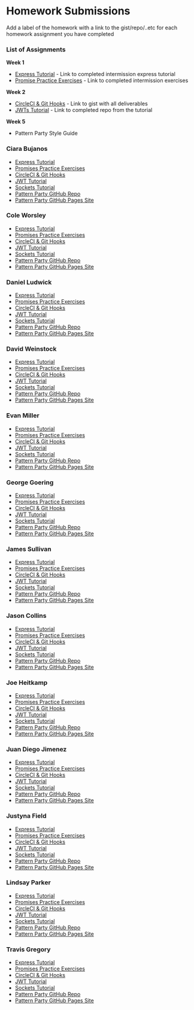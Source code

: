 # Homework Submissions

Add a label of the homework with a link to the gist/repo/..etc for each homework assignment you have completed

### List of Assignments

**Week 1**

* [Express Tutorial](https://medium.com/@jaeger.rob/introduction-to-nodes-express-js-db5617047150) - Link to completed intermission express tutorial
* [Promise Practice Exercises](https://gist.github.com/robbiejaeger/dc8f55c1f9462741090862f736b82cab) - Link to completed intermission exercises

**Week 2**

* [CircleCI & Git Hooks](https://gist.github.com/brittanystoroz/16b1a223d70dc6b73e8313cb7c9666c5) - Link to gist with all deliverables
* [JWTs Tutorial](http://frontend.turing.io/lessons/security-with-jwts.html) - Link to completed repo from the tutorial

**Week 5**

* Pattern Party Style Guide


### Ciara Bujanos

* [Express Tutorial]()
* [Promises Practice Exercises]()
* [CircleCI & Git Hooks]()
* [JWT Tutorial]()
* [Sockets Tutorial]()
* [Pattern Party GitHub Repo]()
* [Pattern Party GitHub Pages Site]()

### Cole Worsley

* [Express Tutorial]()
* [Promises Practice Exercises]()
* [CircleCI & Git Hooks]()
* [JWT Tutorial]()
* [Sockets Tutorial]()
* [Pattern Party GitHub Repo]()
* [Pattern Party GitHub Pages Site]()

### Daniel Ludwick

* [Express Tutorial]()
* [Promises Practice Exercises]()
* [CircleCI & Git Hooks]()
* [JWT Tutorial]()
* [Sockets Tutorial]()
* [Pattern Party GitHub Repo]()
* [Pattern Party GitHub Pages Site]()

### David Weinstock

* [Express Tutorial](https://github.com/dstock48/express-intro-tutorial)
* [Promises Practice Exercises](https://repl.it/KFgV/)
* [CircleCI & Git Hooks]()
* [JWT Tutorial]()
* [Sockets Tutorial]()
* [Pattern Party GitHub Repo]()
* [Pattern Party GitHub Pages Site]()

### Evan Miller

* [Express Tutorial](https://github.com/EvanSays/express_tutorial_prework)
* [Promises Practice Exercises](https://repl.it/KH2F/4)
* [CircleCI & Git Hooks]()
* [JWT Tutorial]()
* [Sockets Tutorial]()
* [Pattern Party GitHub Repo]()
* [Pattern Party GitHub Pages Site]()

### George Goering

* [Express Tutorial](https://github.com/Ggoering/FE-Mod-4-Express-tutorial)
* [Promises Practice Exercises](https://github.com/Ggoering/FE-Mod-4-Promises-Exercises)
* [CircleCI & Git Hooks]()
* [JWT Tutorial]()
* [Sockets Tutorial]()
* [Pattern Party GitHub Repo]()
* [Pattern Party GitHub Pages Site]()

### James Sullivan

* [Express Tutorial](https://github.com/jsullivan5/express-intro)
* [Promises Practice Exercises](https://gist.github.com/jsullivan5/6e590142516cc069eb618daea3732ae8)
* [CircleCI & Git Hooks]()
* [JWT Tutorial]()
* [Sockets Tutorial]()
* [Pattern Party GitHub Repo]()
* [Pattern Party GitHub Pages Site]()

### Jason Collins

* [Express Tutorial](https://github.com/the-oem/node-express-tutorial)
* [Promises Practice Exercises](https://repl.it/KIZL/7)
* [CircleCI & Git Hooks]()
* [JWT Tutorial]()
* [Sockets Tutorial]()
* [Pattern Party GitHub Repo]()
* [Pattern Party GitHub Pages Site]()

### Joe Heitkamp

* [Express Tutorial](https://github.com/noetic97/node-express-tutorial)
* [Promises Practice Exercises](https://repl.it/KIbd/4)
* [CircleCI & Git Hooks]()
* [JWT Tutorial]()
* [Sockets Tutorial]()
* [Pattern Party GitHub Repo]()
* [Pattern Party GitHub Pages Site]()

### Juan Diego Jimenez

* [Express Tutorial](https://github.com/jdiejim/express-tutorial)
* [Promises Practice Exercises](https://repl.it/KIRe/1)
* [CircleCI & Git Hooks]()
* [JWT Tutorial]()
* [Sockets Tutorial]()
* [Pattern Party GitHub Repo]()
* [Pattern Party GitHub Pages Site]()

### Justyna Field

* [Express Tutorial]()
* [Promises Practice Exercises]()
* [CircleCI & Git Hooks]()
* [JWT Tutorial]()
* [Sockets Tutorial]()
* [Pattern Party GitHub Repo]()
* [Pattern Party GitHub Pages Site]()

### Lindsay Parker

* [Express Tutorial]()
* [Promises Practice Exercises]()
* [CircleCI & Git Hooks]()
* [JWT Tutorial]()
* [Sockets Tutorial]()
* [Pattern Party GitHub Repo]()
* [Pattern Party GitHub Pages Site]()

### Travis Gregory

* [Express Tutorial](https://github.com/tlgreg86/intermission-express-tutorial)
* [Promises Practice Exercises](https://repl.it/KIeG)
* [CircleCI & Git Hooks]()
* [JWT Tutorial]()
* [Sockets Tutorial]()
* [Pattern Party GitHub Repo]()
* [Pattern Party GitHub Pages Site]()
